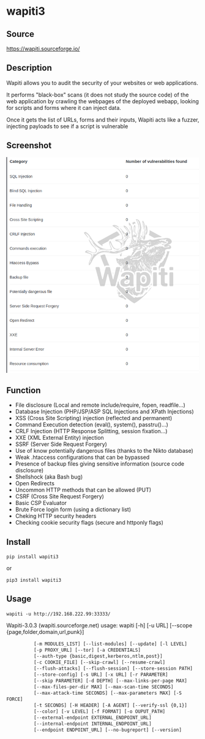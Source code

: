 # wapiti3

## Source
https://wapiti.sourceforge.io/

## Description

Wapiti allows you to audit the security of your websites or web applications.

It performs "black-box" scans (it does not study the source code) of the web application by crawling the webpages of the deployed webapp, looking for scripts and forms where it can inject data.

Once it gets the list of URLs, forms and their inputs, Wapiti acts like a fuzzer, injecting payloads to see if a script is vulnerable

## Screenshot
![](/assets/Capture.PNG)

## Function

- File disclosure (Local and remote include/require, fopen, readfile...)
- Database Injection (PHP/JSP/ASP SQL Injections and XPath Injections)
- XSS (Cross Site Scripting) injection (reflected and permanent)
- Command Execution detection (eval(), system(), passtru()...)
- CRLF Injection (HTTP Response Splitting, session fixation...)
- XXE (XML External Entity) injection
- SSRF (Server Side Request Forgery)
- Use of know potentially dangerous files (thanks to the Nikto database)
- Weak .htaccess configurations that can be bypassed
- Presence of backup files giving sensitive information (source code disclosure)
- Shellshock (aka Bash bug)
- Open Redirects
- Uncommon HTTP methods that can be allowed (PUT)
- CSRF (Cross Site Request Forgery)
- Basic CSP Evaluator
- Brute Force login form (using a dictionary list)
- Cheking HTTP security headers
- Checking cookie security flags (secure and httponly flags)

## Install
```
pip install wapiti3
```
or
```
pip3 install wapiti3
```

## Usage

```
wapiti -u http://192.168.222.99:33333/
```

Wapiti-3.0.3 (wapiti.sourceforge.net)
usage: wapiti [-h] [-u URL] [--scope {page,folder,domain,url,punk}]

              [-m MODULES_LIST] [--list-modules] [--update] [-l LEVEL]
              [-p PROXY_URL] [--tor] [-a CREDENTIALS]
              [--auth-type {basic,digest,kerberos,ntlm,post}]
              [-c COOKIE_FILE] [--skip-crawl] [--resume-crawl]
              [--flush-attacks] [--flush-session] [--store-session PATH]
              [--store-config] [-s URL] [-x URL] [-r PARAMETER]
              [--skip PARAMETER] [-d DEPTH] [--max-links-per-page MAX]
              [--max-files-per-dir MAX] [--max-scan-time SECONDS]
              [--max-attack-time SECONDS] [--max-parameters MAX] [-S FORCE]
              [-t SECONDS] [-H HEADER] [-A AGENT] [--verify-ssl {0,1}]
              [--color] [-v LEVEL] [-f FORMAT] [-o OUPUT_PATH]
              [--external-endpoint EXTERNAL_ENDPOINT_URL]
              [--internal-endpoint INTERNAL_ENDPOINT_URL]
              [--endpoint ENDPOINT_URL] [--no-bugreport] [--version]
              
              

